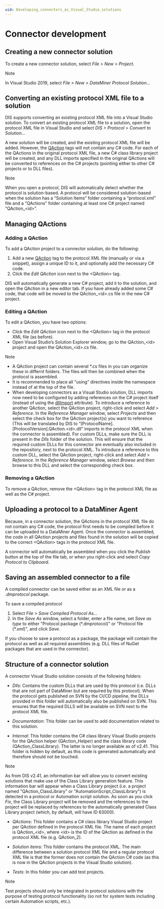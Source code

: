 ```yaml
---
uid: Developing_connectors_as_Visual_Studio_solutions
---
```


# Connector development

## Creating a new connector solution

To create a new connector solution, select *File \> New \> Project*.

> [!NOTE]
> In Visual Studio 2019, select *File \> New \> DataMiner Protocol Solution…*

## Converting an existing protocol XML file to a solution

DIS supports converting an existing protocol XML file into a Visual Studio solution. To convert an existing protocol XML file to a solution, open the protocol XML file in Visual Studio and select *DIS \> Protocol \> Convert to Solution...*

A new solution will be created, and the existing protocol XML file will be added. However, the [QAction](xref:Protocol.QActions.QAction) tags will not contain any C# code. For each of the QActions in the original protocol XML file, a new C# class library project will be created, and any DLL imports specified in the original QActions will be converted to references on the C# projects (pointing either to other C# projects or to DLL files).

> [!NOTE]
> When you open a protocol, DIS will automatically detect whether the protocol is solution-based. A protocol will be considered solution-based when the solution has a “Solution Items” folder containing a “protocol.xml” file and a “QActions” folder containing at least one C# project named “QAction\_\<id>”.

## Managing QActions

### Adding a QAction

To add a QAction project to a connector solution, do the following:

1. Add a new [QAction](xref:Protocol.QActions.QAction) tag to the protocol XML file (manually or via a snippet), assign a unique ID to it, and optionally add the necessary C# code.
1. Click the *Edit QAction* icon next to the \<QAction> tag.

DIS will automatically generate a new C# project, add it to the solution, and open the QAction in a new editor tab. If you have already added some C# code, that code will be moved to the QAction\_\<id>.cs file in the new C# project.

### Editing a QAction

To edit a QAction, you have two options:

- Click the *Edit QAction* icon next to the \<QAction> tag in the protocol XML file (as before).
- Open Visual Studio’s Solution Explorer window, go to the QAction\_\<id> project and open the QAction\_\<id>.cs file.

> [!NOTE]
>
> - A QAction project can contain several \*.cs files in you can organize these in differnt folders. The files will then be combined when the protocol is assembled.
> - It is recommended to place all “using” directives inside the namespace instead of at the top of the file.
> - When developing connectors as a Visual Studio solution, DLL imports now need to be configured by adding references on the C# project itself (instead of using the [dllImport](xref:Protocol.QActions.QAction-dllImport) attribute).
To introduce a reference to another QAction, select the QAction project, right-click and select *Add* > *Reference*. In the *Reference Manager* window, select *Projects* and then select the check box for the QAction project(s) you want to reference (This will be translated by DIS to “\[ProtocolName\].\[ProtocolVersion\].QAction.\<id>.dll” imports in the protocol XML when the connector is assembled).
For custom DLLs, make sure the DLL is present in the *Dlls* folder of the solution. This will ensure that the required custom DLLs for this connector are eventually also included in the repository, next to the protocol XML. To introduce a reference to this custom DLL, select the QAction project, right-click and select *Add* > *Reference*. In the *Reference Manager* window, select *Browse* and then browse to this DLL and select the corresponding check box.

### Removing a QAction

To remove a QAction, remove the \<QAction> tag in the protocol XML file as well as the C# project.

## Uploading a protocol to a DataMiner Agent

Because, in a connector solution, the QActions in the protocol XML file do not contain any C# code, the protocol first needs to be compiled before it can be uploaded to a DataMiner Agent. Once the connector is assembled, the code in all QAction projects and files found in the solution will be copied to the correct \<QAction> tags in the protocol XML file.

A connector will automatically be assembled when you click the *Publish* button at the top of the file tab, or when you right-click and select *Copy Protocol to Clipboard*.

## Saving an assembled connector to a file

A compiled connector can be saved either as an XML file or as a *.dmprotocol* package.

To save a compiled protocol

1. Select *File \> Save Compiled Protocol As...*
1. In the *Save As* window, select a folder, enter a file name, set *Save as type* to either "Protocol package (\*.dmprotocol)" or "Protocol file (\*.xml)", and click *Save*.

If you choose to save a protocol as a package, the package will contain the protocol as well as all required assemblies (e.g. DLL files of NuGet packages that are used in the connector).

## Structure of a connector solution

A connector Visual Studio solution consists of the following folders:

- *Dlls*: Contains the custom DLLs that are used by this protocol (i.e. DLLs that are not part of DataMiner but are required by this protocol). When the protocol gets published on SVN by the CI/CD pipeline, the DLLs provided in this folder will automatically also be published on SVN. This ensures that the required DLLS will be available on SVN next to the protocol XML file.

- *Documentation*: This folder can be used to add documentation related to this solution.

- *Internal*: This folder contains the C# class library Visual Studio projects for the QAction helper (QAction_Helper) and the class library code (QAction_ClassLibrary). The latter is no longer available as of v2.41. This folder is hidden by default, as this code is generated automatically and therefore should not be touched.

> [!NOTE]
> As from DIS v2.41, an information bar will allow you to convert existing solutions that make use of the Class Library generation feature.
> This information bar will appear when a Class Library project (i.e. a project named "QAction_ClassLibrary" or "AutomationScript_ClassLibrary") is detected in a protocol or Automation script solution. As soon as you click *Fix*, the Class Library project will be removed and the references to the project will be replaced by references to the automatically generated Class Library project (which, by default, will have ID 63000).

- *QActions*: This folder contains a C# class library Visual Studio project per QAction defined in the protocol XML file. The name of each project is QAction\_\<id>, where \<id> is the ID of the QAction as defined in the protocol XML file (e.g. QAction_2).

- *Solution items*: This folder contains the protocol XML. The main difference between a solution protocol XML file and a regular protocol XML file is that the former does not contain the QAction C# code (as this is now in the QAction projects in the Visual Studio solution).

- *Tests*: In this folder you can add test projects.

> [!NOTE]
> Test projects should only be integrated in protocol solutions with the purpose of testing protocol functionality (so not for system tests including certain Automation scripts, etc.).
